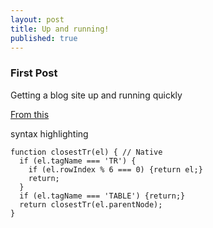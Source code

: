 ```yaml
---
layout: post
title: Up and running!
published: true
---
```

### First Post
Getting a blog site up and running quickly

[From this](https://www.smashingmagazine.com/2014/08/build-blog-jekyll-github-pages/)

syntax highlighting

```
function closestTr(el) { // Native
  if (el.tagName === 'TR') {
    if (el.rowIndex % 6 === 0) {return el;}
    return;
  }
  if (el.tagName === 'TABLE') {return;}
  return closestTr(el.parentNode);
}
```
